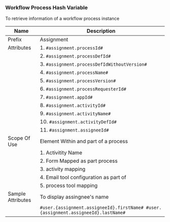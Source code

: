 ### Workflow Process Hash Variable
To retrieve information of a workflow process instance

| Name | Description |
| --- | --- |
| Prefix | Assignment|
| Attributes | 1.   `#assignment.processId#` |
| | 2.   `#assignment.processDefId#` |
| | 3.   `#assignment.processDefIdWithoutVersion#` |
| | 4.   `#assignment.processName#` |
| | 5.   `#assignment.processVersion#` |
| | 6.   `#assignment.processRequesterId#` |
| | 7.   `#assignment.appId#` |
| | 8.   `#assignment.activityId#` |
| | 9.   `#assignment.activityName#` |
| | 10. `#assignment.activityDefId#` |
| | 11. `#assignment.assigneeId#` |
| Scope Of Use | Element Within and part of a process|
| | 1. Activitity Name |
| | 2. Form Mapped as part process | 
| | 3. activity mapping |
| | 4. Email tool configuration as part of| 
| | 5. process tool mapping |
| Sample Attributes | To display assingnee's name |
| | `#user.{assignment.assigneeId}.firstName# #user.{assignment.assigneeId}.lastName#` |
